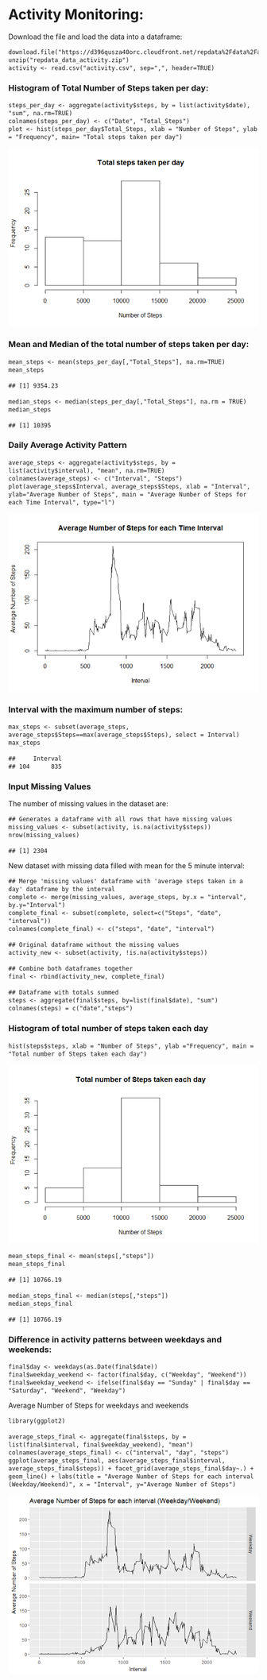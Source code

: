 Activity Monitoring:
====================

Download the file and load the data into a dataframe:

    download.file("https://d396qusza40orc.cloudfront.net/repdata%2Fdata%2Factivity.zip","repdata_data_activity.zip")
    unzip("repdata_data_activity.zip")
    activity <- read.csv("activity.csv", sep=",", header=TRUE)

### Histogram of Total Number of Steps taken per day:

    steps_per_day <- aggregate(activity$steps, by = list(activity$date), "sum", na.rm=TRUE)
    colnames(steps_per_day) <- c("Date", "Total_Steps")
    plot <- hist(steps_per_day$Total_Steps, xlab = "Number of Steps", ylab = "Frequency", main= "Total steps taken per day")

![](PA1_template_files/figure-markdown_strict/steps_per_day-1.png)

### Mean and Median of the total number of steps taken per day:

    mean_steps <- mean(steps_per_day[,"Total_Steps"], na.rm=TRUE)
    mean_steps

    ## [1] 9354.23

    median_steps <- median(steps_per_day[,"Total_Steps"], na.rm = TRUE)
    median_steps

    ## [1] 10395

### Daily Average Activity Pattern

    average_steps <- aggregate(activity$steps, by = list(activity$interval), "mean", na.rm=TRUE)
    colnames(average_steps) <- c("Interval", "Steps")
    plot(average_steps$Interval, average_steps$Steps, xlab = "Interval", ylab="Average Number of Steps", main = "Average Number of Steps for each Time Interval", type="l")

![](PA1_template_files/figure-markdown_strict/average-1.png)

### Interval with the maximum number of steps:

    max_steps <- subset(average_steps, average_steps$Steps==max(average_steps$Steps), select = Interval)
    max_steps

    ##     Interval
    ## 104      835

### Input Missing Values

The number of missing values in the dataset are:

    ## Generates a dataframe with all rows that have missing values
    missing_values <- subset(activity, is.na(activity$steps))
    nrow(missing_values)

    ## [1] 2304

New dataset with missing data filled with mean for the 5 minute
interval:

    ## Merge 'missing values' dataframe with 'average steps taken in a day' dataframe by the interval
    complete <- merge(missing_values, average_steps, by.x = "interval", by.y="Interval")
    complete_final <- subset(complete, select=c("Steps", "date", "interval"))
    colnames(complete_final) <- c("steps", "date", "interval")

    ## Original dataframe without the missing values
    activity_new <- subset(activity, !is.na(activity$steps))

    ## Combine both dataframes together
    final <- rbind(activity_new, complete_final)

    ## Dataframe with totals summed
    steps <- aggregate(final$steps, by=list(final$date), "sum")
    colnames(steps) = c("date","steps")

### Histogram of total number of steps taken each day

    hist(steps$steps, xlab = "Number of Steps", ylab ="Frequency", main = "Total number of Steps taken each day")

![](PA1_template_files/figure-markdown_strict/unnamed-chunk-2-1.png)

    mean_steps_final <- mean(steps[,"steps"])
    mean_steps_final

    ## [1] 10766.19

    median_steps_final <- median(steps[,"steps"])
    median_steps_final

    ## [1] 10766.19

### Difference in activity patterns between weekdays and weekends:

    final$day <- weekdays(as.Date(final$date))
    final$weekday_weekend <- factor(final$day, c("Weekday", "Weekend"))
    final$weekday_weekend <- ifelse(final$day == "Sunday" | final$day == "Saturday", "Weekend", "Weekday")

Average Number of Steps for weekdays and weekends

    library(ggplot2)

    average_steps_final <- aggregate(final$steps, by = list(final$interval, final$weekday_weekend), "mean")
    colnames(average_steps_final) <- c("interval", "day", "steps")
    ggplot(average_steps_final, aes(average_steps_final$interval, average_steps_final$steps)) + facet_grid(average_steps_final$day~.) + geom_line() + labs(title = "Average Number of Steps for each interval (Weekday/Weekend)", x = "Interval", y="Average Number of Steps")

![](PA1_template_files/figure-markdown_strict/plot-1.png)
